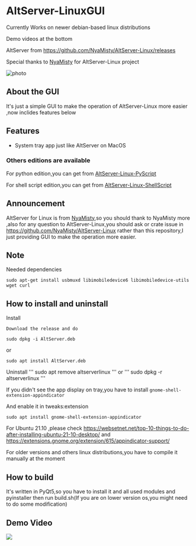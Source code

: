 # AltServer-LinuxGUI
 
Currently Works on newer debian-based linux distributions

Demo videos at the bottom

AltServer from https://github.com/NyaMisty/AltServer-Linux/releases

Special thanks to [NyaMisty](https://github.com/NyaMisty) for AltServer-Linux project 

![photo][1]

## About the GUI

It's just a simple GUI to make the operation of AltServer-Linux more easier ,now inclides features below

## Features
- System tray app just like AltServer on MacOS

### Others editions are available

For python edition,you can get from [AltServer-Linux-PyScript](https://github.com/powenn/AltServer-Linux-PyScript)

For shell script edition,you can get from [AltServer-Linux-ShellScript](https://github.com/powenn/AltServer-Linux-ShellScript)

## Announcement

AltServer for Linux is from [NyaMisty](https://github.com/NyaMisty),so you should thank to NyaMisty more ,also for any question to AltServer-Linux,you should ask or crate issue in https://github.com/NyaMisty/AltServer-Linux rather than this repository,I just providing GUI to make the operation more easier. 

## Note 

Needed dependencies

```
sudo apt-get install usbmuxd libimobiledevice6 libimobiledevice-utils wget curl
```

## How to install and uninstall

Install

`Download the release and do `
```
sudo dpkg -i AltServer.deb
```
or
```
sudo apt install AltServer.deb
```

Uninstall
'''
sudo apt remove altserverlinux
'''
or
'''
sudo dpkg -r altserverlinux
'''

If you didn't see the app display on tray,you have to install `gnome-shell-extension-appindicator`

And enable it in tweaks:extension
```
sudo apt install gnome-shell-extension-appindicator
```

For Ubuntu 21.10 ,please check https://websetnet.net/top-10-things-to-do-after-installing-ubuntu-21-10-desktop/ and https://extensions.gnome.org/extension/615/appindicator-support/

For older versions and others linux distributions,you have to compile it manually at the moment



## How to build

It's written in PyQt5,so you have to install it and all used modules and pyinstaller then run build.sh(If you are on lower version os,you might need to do some modification)

## Demo Video

<a href="https://www.youtube.com/watch?v=YTL99EzzrQc">
  <img src="https://img.youtube.com/vi/YTL99EzzrQc/maxresdefault.jpg" >
</a>

[1]:https://github.com/powenn/AltServer-LinuxGUI/blob/main/photos/02.png
